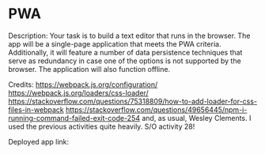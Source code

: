 # PWA

Description:
Your task is to build a text editor that runs in the browser. The app will be a single-page application that meets the PWA criteria. Additionally, it will feature a number of data persistence techniques that serve as redundancy in case one of the options is not supported by the browser. The application will also function offline.

Credits:
https://webpack.js.org/configuration/
https://webpack.js.org/loaders/css-loader/
https://stackoverflow.com/questions/75318809/how-to-add-loader-for-css-files-in-webpack
https://stackoverflow.com/questions/49656445/npm-i-running-command-failed-exit-code-254
and, as usual, Wesley Clements. I used the previous activities quite heavily. S/O activity 28!

Deployed app link:
